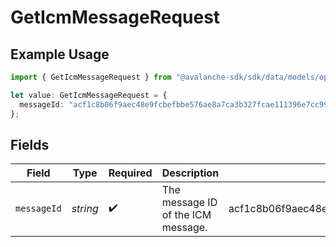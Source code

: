 # GetIcmMessageRequest

## Example Usage

```typescript
import { GetIcmMessageRequest } from "@avalanche-sdk/sdk/data/models/operations";

let value: GetIcmMessageRequest = {
  messageId: "acf1c8b06f9aec48e9fcbefbbe576ae8a7ca3b327fcae111396e7cc99956674d",
};
```

## Fields

| Field                                                            | Type                                                             | Required                                                         | Description                                                      | Example                                                          |
| ---------------------------------------------------------------- | ---------------------------------------------------------------- | ---------------------------------------------------------------- | ---------------------------------------------------------------- | ---------------------------------------------------------------- |
| `messageId`                                                      | *string*                                                         | :heavy_check_mark:                                               | The message ID of the ICM message.                               | acf1c8b06f9aec48e9fcbefbbe576ae8a7ca3b327fcae111396e7cc99956674d |